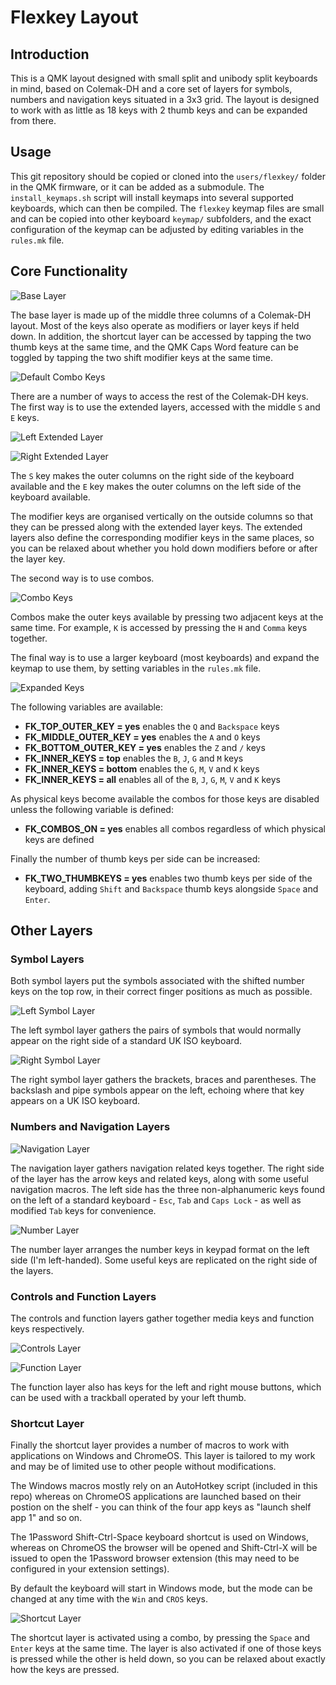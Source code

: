# Flexkey Layout

## Introduction

This is a QMK layout designed with small split and unibody split keyboards in
mind, based on Colemak-DH and a core set of layers for symbols, numbers and
navigation keys situated in a 3x3 grid. The layout is designed to work with as
little as 18 keys with 2 thumb keys and can be expanded from there.

## Usage

This git repository should be copied or cloned into the `users/flexkey/` folder
in the QMK firmware, or it can be added as a submodule. The `install_keymaps.sh`
script will install keymaps into several supported keyboards, which can then be
compiled. The `flexkey` keymap files are small and can be copied into other
keyboard `keymap/` subfolders, and the exact configuration of the keymap can be
adjusted by editing variables in the `rules.mk` file.

## Core Functionality

![Base Layer](https://i.imgur.com/nLQrqOY.png)

The base layer is made up of the middle three columns of a Colemak-DH layout.
Most of the keys also operate as modifiers or layer keys if held down. In
addition, the shortcut layer can be accessed by tapping the two thumb keys at
the same time, and the QMK Caps Word feature can be toggled by tapping the two
shift modifier keys at the same time.

![Default Combo Keys](https://i.imgur.com/2vaVXIW.png)

There are a number of ways to access the rest of the Colemak-DH keys. The first
way is to use the extended layers, accessed with the middle `S` and `E` keys.

![Left Extended Layer](https://i.imgur.com/a6SBT3U.png)

![Right Extended Layer](https://i.imgur.com/k1ppSYW.png)

The `S` key makes the outer columns on the right side of the keyboard available
and the `E` key makes the outer columns on the left side of the keyboard
available.

The modifier keys are organised vertically on the outside columns so that they
can be pressed along with the extended layer keys. The extended layers also
define the corresponding modifier keys in the same places, so you can be relaxed
about whether you hold down modifiers before or after the layer key.

The second way is to use combos.

![Combo Keys](https://i.imgur.com/1hmz6D1.png)

Combos make the outer keys available by pressing two adjacent keys at the same
time. For example, `K` is accessed by pressing the `H` and `Comma` keys
together.

The final way is to use a larger keyboard (most keyboards) and expand the keymap
to use them, by setting variables in the `rules.mk` file.

![Expanded Keys](https://i.imgur.com/Xh5wUOa.png)

The following variables are available:

- **FK_TOP_OUTER_KEY = yes** enables the `Q` and `Backspace` keys
- **FK_MIDDLE_OUTER_KEY = yes** enables the `A` and `O` keys
- **FK_BOTTOM_OUTER_KEY = yes** enables the `Z` and `/` keys
- **FK_INNER_KEYS = top** enables the `B`, `J`, `G` and `M` keys
- **FK_INNER_KEYS = bottom** enables the `G`, `M`, `V` and `K` keys
- **FK_INNER_KEYS = all** enables all of the `B`, `J`, `G`, `M`, `V` and `K`
  keys

As physical keys become available the combos for those keys are disabled unless
the following variable is defined:

- **FK_COMBOS_ON = yes** enables all combos regardless of which physical keys
  are defined

Finally the number of thumb keys per side can be increased:

- **FK_TWO_THUMBKEYS = yes** enables two thumb keys per side of the keyboard,
  adding `Shift` and `Backspace` thumb keys alongside `Space` and `Enter`.

## Other Layers

### Symbol Layers

Both symbol layers put the symbols associated with the shifted number keys on
the top row, in their correct finger positions as much as possible.

 ![Left Symbol Layer](https://i.imgur.com/PKImXjQ.png)

The left symbol layer gathers the pairs of symbols that would normally appear on
the right side of a standard UK ISO keyboard.

![Right Symbol Layer](https://i.imgur.com/sZ8cSr1.png)

The right symbol layer gathers the brackets, braces and parentheses. The
backslash and pipe symbols appear on the left, echoing where that key appears on
a UK ISO keyboard.

### Numbers and Navigation Layers

![Navigation Layer](https://i.imgur.com/mB7kndf.png)

The navigation layer gathers navigation related keys together. The right side of
the layer has the arrow keys and related keys, along with some useful navigation
macros. The left side has the three non-alphanumeric keys found on the left of a
standard keyboard - `Esc`, `Tab` and `Caps Lock` - as well as modified `Tab`
keys for convenience.

![Number Layer](https://i.imgur.com/fN343YE.png)

The number layer arranges the number keys in keypad format on the left side (I'm
left-handed). Some useful keys are replicated on the right side of the layers.

### Controls and Function Layers

The controls and function layers gather together media keys and function keys
respectively.

![Controls Layer](https://i.imgur.com/EjEdnBC.png)

![Function Layer](https://i.imgur.com/1pMgyaz.png)

The function layer also has keys for the left and right mouse buttons, which can
be used with a trackball operated by your left thumb.

### Shortcut Layer

Finally the shortcut layer provides a number of macros to work with applications
on Windows and ChromeOS. This layer is tailored to my work and may be of limited
use to other people without modifications.

The Windows macros mostly rely on an AutoHotkey script (included in this repo)
whereas on ChromeOS applications are launched based on their postion on the
shelf - you can think of the four app keys as "launch shelf app 1" and so on.

The 1Password Shift-Ctrl-Space keyboard shortcut is used on Windows, whereas on
ChromeOS the browser will be opened and Shift-Ctrl-X will be issued to open the
1Password browser extension (this may need to be configured in your extension
settings).

By default the keyboard will start in Windows mode, but the mode can be changed
at any time with the `Win` and `CROS` keys.

![Shortcut Layer](https://i.imgur.com/hr0KIXp.png)

The shortcut layer is activated using a combo, by pressing the `Space` and
`Enter` keys at the same time. The layer is also activated if one of those keys
is pressed while the other is held down, so you can be relaxed about exactly how
the keys are pressed.

